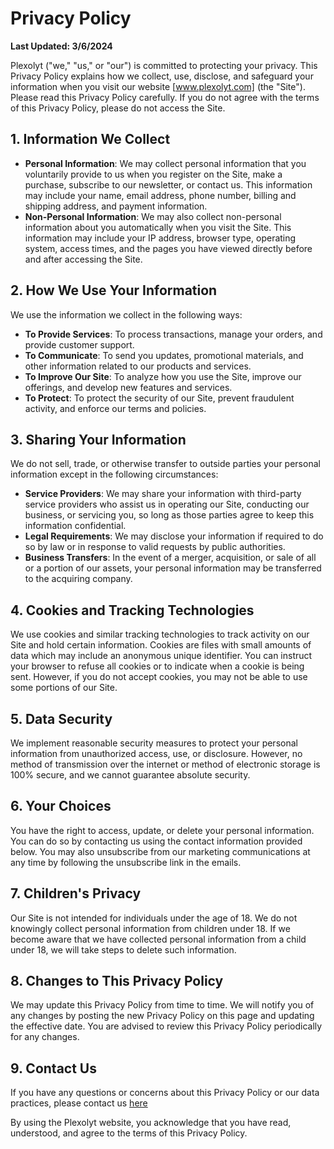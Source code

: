 # Privacy Policy

**Last Updated: 3/6/2024**

Plexolyt ("we," "us," or "our") is committed to protecting your privacy. This Privacy Policy explains how we collect, use, disclose, and safeguard your information when you visit our website [www.plexolyt.com] (the "Site"). Please read this Privacy Policy carefully. If you do not agree with the terms of this Privacy Policy, please do not access the Site.

## 1. Information We Collect

- **Personal Information**: We may collect personal information that you voluntarily provide to us when you register on the Site, make a purchase, subscribe to our newsletter, or contact us. This information may include your name, email address, phone number, billing and shipping address, and payment information.
- **Non-Personal Information**: We may also collect non-personal information about you automatically when you visit the Site. This information may include your IP address, browser type, operating system, access times, and the pages you have viewed directly before and after accessing the Site.

## 2. How We Use Your Information

We use the information we collect in the following ways:

- **To Provide Services**: To process transactions, manage your orders, and provide customer support.
- **To Communicate**: To send you updates, promotional materials, and other information related to our products and services.
- **To Improve Our Site**: To analyze how you use the Site, improve our offerings, and develop new features and services.
- **To Protect**: To protect the security of our Site, prevent fraudulent activity, and enforce our terms and policies.

## 3. Sharing Your Information

We do not sell, trade, or otherwise transfer to outside parties your personal information except in the following circumstances:

- **Service Providers**: We may share your information with third-party service providers who assist us in operating our Site, conducting our business, or servicing you, so long as those parties agree to keep this information confidential.
- **Legal Requirements**: We may disclose your information if required to do so by law or in response to valid requests by public authorities.
- **Business Transfers**: In the event of a merger, acquisition, or sale of all or a portion of our assets, your personal information may be transferred to the acquiring company.

## 4. Cookies and Tracking Technologies

We use cookies and similar tracking technologies to track activity on our Site and hold certain information. Cookies are files with small amounts of data which may include an anonymous unique identifier. You can instruct your browser to refuse all cookies or to indicate when a cookie is being sent. However, if you do not accept cookies, you may not be able to use some portions of our Site.

## 5. Data Security

We implement reasonable security measures to protect your personal information from unauthorized access, use, or disclosure. However, no method of transmission over the internet or method of electronic storage is 100% secure, and we cannot guarantee absolute security.

## 6. Your Choices

You have the right to access, update, or delete your personal information. You can do so by contacting us using the contact information provided below. You may also unsubscribe from our marketing communications at any time by following the unsubscribe link in the emails.

## 7. Children's Privacy

Our Site is not intended for individuals under the age of 18. We do not knowingly collect personal information from children under 18. If we become aware that we have collected personal information from a child under 18, we will take steps to delete such information.

## 8. Changes to This Privacy Policy

We may update this Privacy Policy from time to time. We will notify you of any changes by posting the new Privacy Policy on this page and updating the effective date. You are advised to review this Privacy Policy periodically for any changes.

## 9. Contact Us

If you have any questions or concerns about this Privacy Policy or our data practices, please contact us [here](https://plexolyt.com/contact)

By using the Plexolyt website, you acknowledge that you have read, understood, and agree to the terms of this Privacy Policy.

